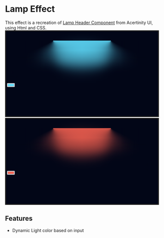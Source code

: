 # Lamp Effect
This effect is a recreation of [Lamp Header Component](https://ui.aceternity.com/components/lamp-effect) from Acertinity UI, using Html and CSS.
![Reference Image](./images/img1.png)
![Reference Image](./images/img2.png)

## Features 
- Dynamic Light color based on input
